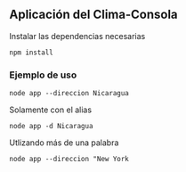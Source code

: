## Aplicación del Clima-Consola

Instalar las dependencias necesarias
``` 
npm install 
``` 

### Ejemplo de uso

```
node app --direccion Nicaragua
``` 
Solamente con el alias

```
node app -d Nicaragua
``` 
Utlizando más de una palabra

```
node app --direccion "New York
``` 

